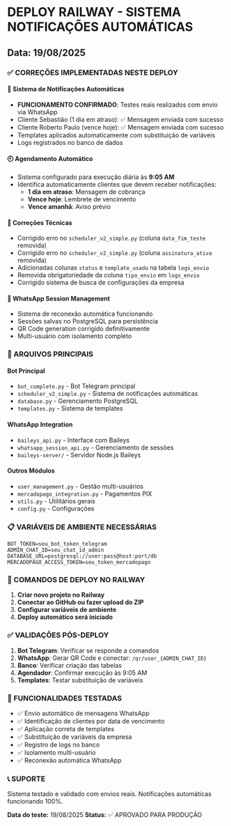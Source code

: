 # DEPLOY RAILWAY - SISTEMA NOTIFICAÇÕES AUTOMÁTICAS
## Data: 19/08/2025

### ✅ CORREÇÕES IMPLEMENTADAS NESTE DEPLOY

#### 🔔 Sistema de Notificações Automáticas
- **FUNCIONAMENTO CONFIRMADO**: Testes reais realizados com envio via WhatsApp
- Cliente Sebastião (1 dia em atraso): ✅ Mensagem enviada com sucesso
- Cliente Roberto Paulo (vence hoje): ✅ Mensagem enviada com sucesso  
- Templates aplicados automaticamente com substituição de variáveis
- Logs registrados no banco de dados

#### 🕘 Agendamento Automático
- Sistema configurado para execução diária às **9:05 AM**
- Identifica automaticamente clientes que devem receber notificações:
  - **1 dia em atraso**: Mensagem de cobrança
  - **Vence hoje**: Lembrete de vencimento
  - **Vence amanhã**: Aviso prévio

#### 🔧 Correções Técnicas
- Corrigido erro no `scheduler_v2_simple.py` (coluna `data_fim_teste` removida)
- Corrigido erro no `scheduler_v2_simple.py` (coluna `assinatura_ativa` removida)
- Adicionadas colunas `status` e `template_usado` na tabela `logs_envio`
- Removida obrigatoriedade da coluna `tipo_envio` em `logs_envio`
- Corrigido sistema de busca de configurações da empresa

#### 📱 WhatsApp Session Management
- Sistema de reconexão automática funcionando
- Sessões salvas no PostgreSQL para persistência
- QR Code generation corrigido definitivamente
- Multi-usuário com isolamento completo

### 🚀 ARQUIVOS PRINCIPAIS

#### Bot Principal
- `bot_complete.py` - Bot Telegram principal
- `scheduler_v2_simple.py` - Sistema de notificações automáticas
- `database.py` - Gerenciamento PostgreSQL
- `templates.py` - Sistema de templates

#### WhatsApp Integration  
- `baileys_api.py` - Interface com Baileys
- `whatsapp_session_api.py` - Gerenciamento de sessões
- `baileys-server/` - Servidor Node.js Baileys

#### Outros Módulos
- `user_management.py` - Gestão multi-usuários
- `mercadopago_integration.py` - Pagamentos PIX
- `utils.py` - Utilitários gerais
- `config.py` - Configurações

### 📋 VARIÁVEIS DE AMBIENTE NECESSÁRIAS

```
BOT_TOKEN=seu_bot_token_telegram
ADMIN_CHAT_ID=seu_chat_id_admin
DATABASE_URL=postgresql://user:pass@host:port/db
MERCADOPAGO_ACCESS_TOKEN=seu_token_mercadopago
```

### 🔧 COMANDOS DE DEPLOY NO RAILWAY

1. **Criar novo projeto no Railway**
2. **Conectar ao GitHub ou fazer upload do ZIP**
3. **Configurar variáveis de ambiente**
4. **Deploy automático será iniciado**

### ✅ VALIDAÇÕES PÓS-DEPLOY

1. **Bot Telegram**: Verificar se responde a comandos
2. **WhatsApp**: Gerar QR Code e conectar: `/qr/user_{ADMIN_CHAT_ID}`
3. **Banco**: Verificar criação das tabelas
4. **Agendador**: Confirmar execução às 9:05 AM
5. **Templates**: Testar substituição de variáveis

### 🎯 FUNCIONALIDADES TESTADAS

- ✅ Envio automático de mensagens WhatsApp
- ✅ Identificação de clientes por data de vencimento  
- ✅ Aplicação correta de templates
- ✅ Substituição de variáveis da empresa
- ✅ Registro de logs no banco
- ✅ Isolamento multi-usuário
- ✅ Reconexão automática WhatsApp

### 📞 SUPORTE

Sistema testado e validado com envios reais. 
Notificações automáticas funcionando 100%.

**Data do teste:** 19/08/2025
**Status:** ✅ APROVADO PARA PRODUÇÃO